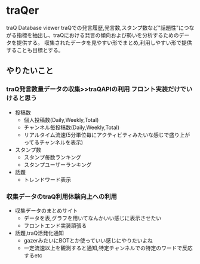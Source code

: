 # traQer
traQ Database viewer
traQでの発言履歴,発言数,スタンプ数など"話題性"につながる指標を抽出し、traQにおける発言の傾向および勢いを分析するためのデータを提供する。
収集されたデータを見やすい形でまとめ,利用しやすい形で提供することも目標とする。

## やりたいこと

### traQ発言数量データの収集>>traQAPIの利用 フロント実装だけでいけると思う

- 投稿数
  - 個人投稿数(Daily,Weekly,Total)
  - チャンネル毎投稿数(Daily,Weekly,Total)
  - リアルタイム流速(5分単位毎にアクティビティみたいな感じで盛り上がってるチャンネルを表示)
- スタンプ数
  - スタンプ毎数ランキング
  - スタンプユーザーランキング
- 話題  
  - トレンドワード表示

### 収集データのtraQ利用体験向上への利用

- 収集データのまとめサイト
  - データを表,グラフを用いてなんかいい感じに表示させたい
  - フロントエンド実装頑張る
- 話題,traQ活発化通知
  - gazerみたいにBOTとか使っていい感じにやりたいよね
  - 一定流速以上を観測すると通知,特定チャンネルでの特定のワードで反応するetc  
